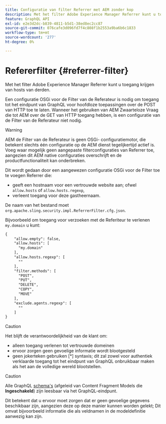 ```yaml
---
title: Configuratie van filter Referrer met AEM zonder kop
description: Met het filter Adobe Experience Manager Referrer kunt u toegang krijgen van hosts van derden. Een configuratie OSGi voor de Filter van de Referateur is nodig om toegang tot het eindpunt GraphQL voor headless toepassingen toe te laten.
feature: GraphQL API
exl-id: e2e3d2dc-b839-4811-b5d1-38ed8ec2cc87
source-git-commit: 076cafe3d096fd7f4c808f1b2553a9ba6b6c1833
workflow-type: tm+mt
source-wordcount: '277'
ht-degree: 0%

---
```


# Refererfilter {#referrer-filter}

Met het filter Adobe Experience Manager Referrer kunt u toegang krijgen van hosts van derden.

Een configuratie OSGi voor de Filter van de Referateur is nodig om toegang tot het eindpunt van GraphQL voor hoofdloze toepassingen over de POST van HTTP toe te laten. Wanneer het gebruiken van AEM Zwaarteloze Vraag die tot AEM over de GET van HTTP toegang hebben, is een configuratie van de Filter van de Referateur niet nodig.

>[!WARNING]
> AEM de Filter van de Referateur is geen OSGi- configuratiemotor, die betekent slechts één configuratie op de AEM dienst tegelijkertijd actief is. Voeg waar mogelijk geen aangepaste filterconfiguraties van Referrer toe, aangezien dit AEM native configuraties overschrijft en de productfunctionaliteit kan onderbreken.

Dit wordt gedaan door een aangewezen configuratie OSGi voor de Filter toe te voegen Referrer die:

* geeft een hostnaam voor een vertrouwde website aan; ofwel `allow.hosts` of `allow.hosts.regexp`,
* verleent toegang voor deze gastheernaam.

De naam van het bestand moet `org.apache.sling.security.impl.ReferrerFilter.cfg.json`.

Bijvoorbeeld om toegang voor verzoeken met de Referiteur te verlenen `my.domain` u kunt:

```xml
{
    "allow.empty": false,
    "allow.hosts": [
      "my.domain"
    ],
    "allow.hosts.regexp": [
      ""
    ],
    "filter.methods": [
      "POST",
      "PUT",
      "DELETE",
      "COPY",
      "MOVE"
    ],
    "exclude.agents.regexp": [
      ""
    ]
}
```

>[!CAUTION]
>
>Het blijft de verantwoordelijkheid van de klant om:
>
>* alleen toegang verlenen tot vertrouwde domeinen
>* ervoor zorgen geen gevoelige informatie wordt blootgesteld
>* geen jokerteken gebruiken [*] syntaxis; dit zal zowel voor authentiek verklaarde toegang tot het eindpunt van GraphQL onbruikbaar maken als het aan de volledige wereld blootstellen.


>[!CAUTION]
>
>Alle GraphQL [schema&#39;s](#schema-generation) (afgeleid van Content Fragment Models die **Ingeschakeld**) zijn leesbaar via het GraphQL-eindpunt.
>
>Dit betekent dat u ervoor moet zorgen dat er geen gevoelige gegevens beschikbaar zijn, aangezien deze op deze manier kunnen worden gelekt; Dit omvat bijvoorbeeld informatie die als veldnamen in de modeldefinitie aanwezig kan zijn.
